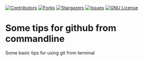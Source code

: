 [![Contributors][contributors-shield]][contributors-url]
[![Forks][forks-shield]][forks-url]
[![Stargazers][stars-shield]][stars-url]
[![Issues][issues-shield]][issues-url]
[![GNU License][license-shield]][license-url]

# Some tips for github from commandline
Some basic tips for using git from terminal


[contributors-shield]: https://img.shields.io/github/contributors/hahn80/git-tips.svg?style=for-the-badge
[contributors-url]: https://github.com/hahn80/git-tips/graphs/contributors
[forks-shield]: https://img.shields.io/github/forks/hahn80/git-tips.svg?style=for-the-badge
[forks-url]: https://github.com/hahn80/git-tips/network/members
[stars-shield]: https://img.shields.io/github/stars/hahn80/git-tips.svg?style=for-the-badge
[stars-url]: https://github.com/hahn80/git-tips/stargazers
[issues-shield]: https://img.shields.io/github/issues/hahn80/git-tips.svg?style=for-the-badge
[issues-url]: https://github.com/hahn80/git-tips/issues
[license-shield]: https://img.shields.io/github/license/hahn80/git-tips.svg?style=for-the-badge
[license-url]: https://github.com/hahn80/git-tips/blob/master/LICENSE.txt
